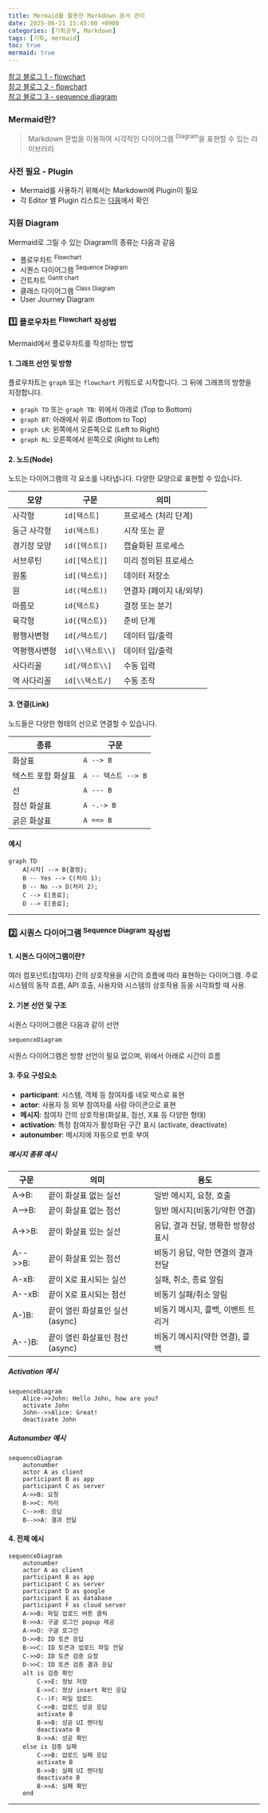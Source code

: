 ```yaml
---
title: Mermaid를 활용한 Markdown 문서 관리
date: 2025-06-21 15:45:00 +0900
categories: [기획공부, Markdown]
tags: [기획, mermaid]
toc: true
mermaid: true
---
```


[참고 블로그 1 - flowchart](https://velog.io/@junho5336/Mermaid-%EC%82%AC%EC%9A%A9%ED%95%B4%EC%84%9C-%EC%84%A4%EA%B3%84%ED%95%98%EA%B8%B0) <br />
[참고 블로그 2 - flowchart](https://sabarada.tistory.com/209) <br />
[참고 블로그 3 - sequence diagram](https://velog.io/@qhflrnfl4324/Mermaid%EB%A5%BC-%EC%9D%B4%EC%9A%A9%ED%95%9C-%EC%8B%9C%ED%80%80%EC%8A%A4-%EB%8B%A4%EC%9D%B4%EC%96%B4%EA%B7%B8%EB%9E%A8)

### **Mermaid란?**

> Markdown 문법을 이용하여 시각적인 다이어그램 <sup>Diagram</sup>을 표현할 수 있는 라이브러리

### **사전 필요 - Plugin**

- Mermaid를 사용하기 위해서는 Markdown에 Plugin이 필요
- 각 Editor 별 Plugin 리스트는 [다음](https://mermaid.js.org/ecosystem/integrations-community.html#editor-plugins)에서 확인

### **지원 Diagram**

Mermaid로 그릴 수 있는 Diagram의 종류는 다음과 같음
- 플로우차트 <sup>Flowchart</sup>
- 시퀀스 다이어그램 <sup>Sequence Diagram</sup>
- 간트차트 <sup>Gantt chart</sup>
- 클래스 다이어그램 <sup>Class Diagram</sup>
- User Journey Diagram

### 1️⃣ **플로우차트 <sup>Flowchart</sup> 작성법**

Mermaid에서 플로우차트를 작성하는 방법

#### **1. 그래프 선언 및 방향**

플로우차트는 `graph` 또는 `flowchart` 키워드로 시작합니다. 그 뒤에 그래프의 방향을 지정합니다.

- `graph TD` 또는 `graph TB`: 위에서 아래로 (Top to Bottom)
- `graph BT`: 아래에서 위로 (Bottom to Top)
- `graph LR`: 왼쪽에서 오른쪽으로 (Left to Right)
- `graph RL`: 오른쪽에서 왼쪽으로 (Right to Left)

#### **2. 노드(Node)**

노드는 다이어그램의 각 요소를 나타냅니다. 다양한 모양으로 표현할 수 있습니다.

| 모양         | 구문             | 의미                    |
| ------------ | ---------------- | ----------------------- |
| 사각형       | `id[텍스트]`     | 프로세스 (처리 단계)    |
| 둥근 사각형  | `id(텍스트)`     | 시작 또는 끝            |
| 경기장 모양  | `id([텍스트])`   | 캡슐화된 프로세스       |
| 서브루틴     | `id[[텍스트]]`   | 미리 정의된 프로세스    |
| 원통         | `id[(텍스트)]`   | 데이터 저장소           |
| 원           | `id((텍스트))`   | 연결자 (페이지 내/외부) |
| 마름모       | `id{텍스트}`     | 결정 또는 분기          |
| 육각형       | `id{{텍스트}}`   | 준비 단계               |
| 평행사변형   | `id[/텍스트/]`   | 데이터 입/출력          |
| 역평행사변형 | `id[\\텍스트\\]` | 데이터 입/출력          |
| 사다리꼴     | `id[/텍스트\\]`  | 수동 입력               |
| 역 사다리꼴  | `id[\\텍스트/]`  | 수동 조작               |

#### **3. 연결(Link)**

노드들은 다양한 형태의 선으로 연결할 수 있습니다.

| 종류               | 구문                |
| ------------------ | ------------------- |
| 화살표             | `A --> B`           |
| 텍스트 포함 화살표 | `A -- 텍스트 --> B` |
| 선                 | `A --- B`           |
| 점선 화살표        | `A -.-> B`          |
| 굵은 화살표        | `A ==> B`           |

#### **예시**

```mermaid
graph TD
    A[시작] --> B{결정};
    B -- Yes --> C(처리 1);
    B -- No --> D(처리 2);
    C --> E[종료];
    D --> E[종료];
```

---

### 2️⃣ **시퀀스 다이어그램 <sup>Sequence Diagram</sup> 작성법**

#### **1. 시퀀스 다이어그램이란?**

여러 컴포넌트(참여자) 간의 상호작용을 시간의 흐름에 따라 표현하는 다이어그램. 주로 시스템의 동작 흐름, API 호출, 사용자와 시스템의 상호작용 등을 시각화할 때 사용.

#### **2. 기본 선언 및 구조**

시퀀스 다이어그램은 다음과 같이 선언

```
sequenceDiagram
```

시퀀스 다이어그램은 방향 선언이 필요 없으며, 위에서 아래로 시간이 흐름

#### **3. 주요 구성요소**

- **participant**: 시스템, 객체 등 참여자를 네모 박스로 표현
- **actor**: 사용자 등 외부 참여자를 사람 아이콘으로 표현
- **메시지**: 참여자 간의 상호작용(화살표, 점선, X표 등 다양한 형태)
- **activation**: 특정 참여자가 활성화된 구간 표시 (activate, deactivate)
- **autonumber**: 메시지에 자동으로 번호 부여

##### **메시지 종류 예시**

| 구문    | 의미                            | 용도                                |
| ------- | ------------------------------- | ----------------------------------- |
| A->B:   | 끝이 화살표 없는 실선           | 일반 메시지, 요청, 호출             |
| A-->B:  | 끝이 화살표 없는 점선           | 일반 메시지(비동기/약한 연결)       |
| A->>B:  | 끝이 화살표 있는 실선           | 응답, 결과 전달, 명확한 방향성 표시 |
| A-->>B: | 끝이 화살표 있는 점선           | 비동기 응답, 약한 연결의 결과 전달  |
| A-xB:   | 끝이 X로 표시되는 실선          | 실패, 취소, 종료 알림               |
| A--xB:  | 끝이 X로 표시되는 점선          | 비동기 실패/취소 알림               |
| A-)B:   | 끝이 열린 화살표인 실선 (async) | 비동기 메시지, 콜백, 이벤트 트리거  |
| A--)B:  | 끝이 열린 화살표인 점선 (async) | 비동기 메시지(약한 연결), 콜백      |

##### **Activation 예시**

```mermaid
sequenceDiagram
    Alice->>John: Hello John, how are you?
    activate John
    John-->>Alice: Great!
    deactivate John
```

##### **Autonumber 예시**

```mermaid
sequenceDiagram
    autonumber
    actor A as client
    participant B as app
    participant C as server
    A->>B: 요청
    B->>C: 처리
    C-->>B: 응답
    B-->>A: 결과 전달
```

#### **4. 전체 예시**

```mermaid
sequenceDiagram
    autonumber
    actor A as client
    participant B as app
    participant C as server
    participant D as google
    participant E as database
    participant F as cloud server
    A->>B: 파일 업로드 버튼 클릭
    B->>A: 구글 로그인 popup 제공
    A->>D: 구글 로그인
    D->>B: ID 토큰 응답
    B->>C: ID 토큰과 업로드 파일 전달
    C->>D: ID 토큰 검증 요청
    D->>C: ID 토큰 검증 결과 응답
    alt is 검증 확인
        C->>E: 정보 저장
        E->>C: 정상 insert 확인 응답
        C--)F: 파일 업로드
        C->>B: 업로드 성공 응답
        activate B
        B->>B: 성공 UI 랜더링
        deactivate B
        B->>A: 성공 확인
    else is 검증 실패
        C->>B: 업로드 실패 응답
        activate B
        B->>B: 실패 UI 랜더링
        deactivate B
        B->>A: 실패 확인
    end
```

---
